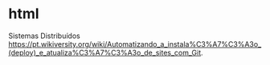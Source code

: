 # html
Sistemas Distribuídos
https://pt.wikiversity.org/wiki/Automatizando_a_instala%C3%A7%C3%A3o_(deploy)_e_atualiza%C3%A7%C3%A3o_de_sites_com_Git.
